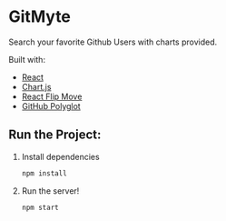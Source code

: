 # GitMyte

Search your favorite Github Users with charts provided.

Built with:

- [React](https://reactjs.org/)
- [Chart.js](https://www.chartjs.org/)
- [React Flip Move](https://github.com/joshwcomeau/react-flip-move)
- [GitHub Polyglot](https://github.com/IonicaBizau/node-gh-polyglot)

## Run the Project:

1. Install dependencies

   ```bash
   npm install
   ```

2. Run the server!

   ```bash
   npm start
   ```
